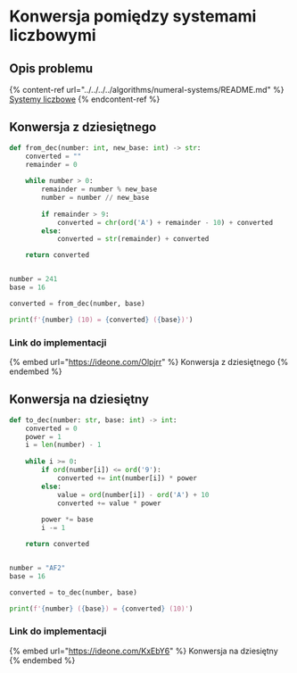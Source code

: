 # Konwersja pomiędzy systemami liczbowymi

## Opis problemu

{% content-ref url="../../../../algorithms/numeral-systems/README.md" %}
[Systemy liczbowe](../../../../algorithms/numeral-systems/README.md)
{% endcontent-ref %}

## Konwersja z dziesiętnego

```python
def from_dec(number: int, new_base: int) -> str:
    converted = ""
    remainder = 0
    
    while number > 0:
        remainder = number % new_base
        number = number // new_base
        
        if remainder > 9:
            converted = chr(ord('A') + remainder - 10) + converted
        else:
            converted = str(remainder) + converted

    return converted


number = 241
base = 16

converted = from_dec(number, base)

print(f'{number} (10) = {converted} ({base})')
```

### Link do implementacji

{% embed url="https://ideone.com/Olpjrr" %}
Konwersja z dziesiętnego
{% endembed %}

## Konwersja na dziesiętny

```python
def to_dec(number: str, base: int) -> int:
    converted = 0
    power = 1
    i = len(number) - 1
    
    while i >= 0:
        if ord(number[i]) <= ord('9'):
            converted += int(number[i]) * power
        else:
            value = ord(number[i]) - ord('A') + 10
            converted += value * power
            
        power *= base
        i -= 1

    return converted


number = "AF2"
base = 16

converted = to_dec(number, base)

print(f'{number} ({base}) = {converted} (10)')
```

### Link do implementacji

{% embed url="https://ideone.com/KxEbY6" %}
Konwersja na dziesiętny
{% endembed %}